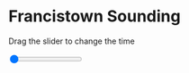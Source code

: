 <h1>Francistown Sounding</h1>
<p>Drag the slider to change the time</p>

<div class="slidecontainer">
<input oninput='setImage(this)' class="slider" type="range" min="0" max="3" value="0" step="1" />
<img id='img'/>
</div>

<script>
var img = document.getElementById('img');
var img_array = ['/assets/images/skwt/skd_francistown_wrfout_d01_2020-07-03_12:00:00.png',
'/assets/images/skwt/skd_francistown_wrfout_d01_2020-07-03_18:00:00.png',
'/assets/images/skwt/skd_francistown_wrfout_d01_2020-07-04_00:00:00.png',];
function setImage(obj)
{
        var value = obj.value;
        img.src = img_array[value];

}
</script>
